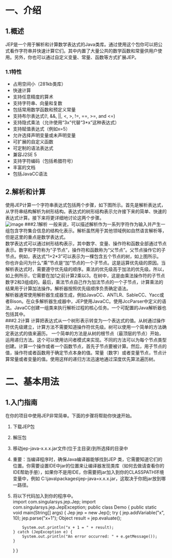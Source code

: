 一、介绍
====
1.概述
----
JEP是一个用于解析和计算数学表达式的Java类库。通过使用这个包你可以把公式看作字符串并快速计算它们。其中内置了大量公共的数学函数和常量供用户使用。另外，你也可以通过自定义变量、常量、函数等方式扩展JEP。
###  1.1特性
- 占用空间小（281kb类库）
- 快速计算
- 支持任意精度的算术
- 支持字符串、向量和复数
- 包括常用数学函数和预定义常量
- 支持布尔表达式(!, &&, ||, <, >, !=, ==, >=, and <=)
- 支持隐式乘法（允许使用“3x”代替“3*x”这种表达式）
- 支持赋值表达式（例如x=5）
- 允许选择声明变量或未声明变量
- 可扩展的自定义函数
- 可定制的语法表达式
- 兼容J2SE 5
- 支持字符编码（包括希腊符号）
- 丰富的文档
- 包括JavaCC语法

2.解析和计算
----
使用JEP计算一个字符串表达式包括两个步骤，如下图所示。首先是解析表达式，从字符串结构解析为树形结构。表达式的树形结构表示允许接下来的简单、快速的表达式计算。接下来将更详细地讨论这两个步骤。  
![image](https://github.com/time-out01/JEP-DOC-CN/blob/master/image/img01.png)
###2.1解析
一般来说，可以描述解析作为一系列字符作为输入并产生一组包含字符集合信息的结构化表示。解析虽然用于其他领域例如自然语言解析等，但是这里的重点是数学表达式。<br>
数学表达式可以通过树形结构表示，其中数字、变量、操作符和函数全部通过节点表示。数字和字符称为“子节点”，操作符和函数称为“父节点”。父节点操作它的子节点。例如，表达式“1+2*3”可以表示为一棵包含五个节点的树，如上图所示。<br>
你也许会问为什么“乘”节点是“加”节点的一个子节点。这是运算优先级的原因。当解析表达式时，需要遵守优先级的顺序。乘法的优先级高于加法的优先级。所以，如上例所示，它需要在加1之前计算2乘以3。在树中，这是由乘法操作符的子节点数字2和3组成的。最后，乘法节点自己作为加法节点的一个子节点，计算乘法的结果用于计算加法操作。解析器按照优先级顺序负责确定语法。<br>
解析器通常使用解析器生成器生成，例如JavaCC、ANTLR、SableCC、Yacc或者Bison。在众多解析器生成器中，JEP使用JavaCC。使用JccParser中定义的语法。JavaCC创建一组类来执行解析过程的核心任务。一个可配置的Java解析器也包括其中。<br>
###2.2计算
计算把表达式从一个树形表示转变为一个表达式的值。从树通过操作符优先级建立，计算方法不需要知道操作符优先级。树可以使用一个简单的方法确定表达式的值来遍历。
一个简单的方法是从树的根节点（最顶层的节点）开始，运用递归方法。这个可以使用访问者模式来实现。不同的方法可以为每个节点类型创建。计算一个操作或者一个函数节点，首先子节点要被计算。然后，用子节点的值，操作符或者函数用于确定节点本身的值。常量（数字）或者变量节点，节点计算常量或者变量的值。使用这样的递归方法迅速地通过深度优先算法遍历树。<br>

二、基本用法
====
1.入门指南
----
在你的项目中使用JEP非常简单。下面的步骤将帮助你快速开始。<br>  

1.  下载JEP包 
2.  解压包
3.  移动jep-java-x.x.x.jar文件(位于主目录)到所选择的目录中
4.  重要：当编译程序时，确保Java编译器能够找到JEP 类，它需要知道它们的位置。你需要设置IDE中jar的位置来让编译器发现类库（如何去做请查看你的IDE帮助手册），如果你不是用IDE，你需要把jar加入到你的CLASSPATH环境变量中，例如 C:\java\packages\jep-java=x.x.x.jar，这取决于你把jar放到哪一路径。
5.  将以下代码加入到你的程序中。<br>
			import com.singularsys.jep.Jep;
			import com.singularsys.jep.JepException;
public class Demo {
	public static void main(String[] args) {
		Jep jep = new Jep();
		try {
			jep.addVariable("x", 10);
			jep.parse("x+1");
			Object result = jep.evaluate();

			System.out.println("x + 1 = " + result);
		} catch (JepException e) {
			System.out.println("An error occurred: " + e.getMessage());
		}
	}
    }

